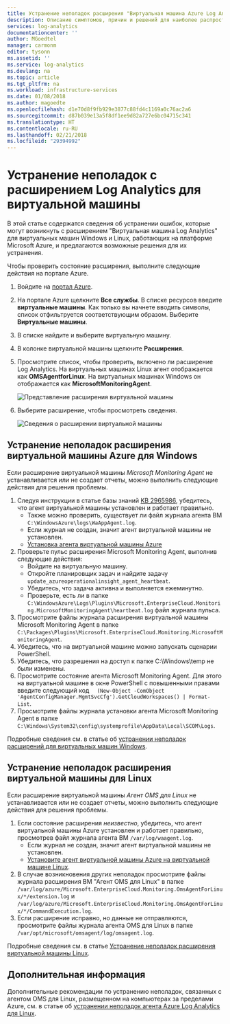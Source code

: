 ```yaml
---
title: Устранение неполадок расширения "Виртуальная машина Azure Log Analytics" | Документация Майкрософт
description: Описание симптомов, причин и решений для наиболее распространенных проблем с расширением "Виртуальная машина Log Analytics" для виртуальных машин Windows и Linux в Azure.
services: log-analytics
documentationcenter: ''
author: MGoedtel
manager: carmonm
editor: tysonn
ms.assetid: ''
ms.service: log-analytics
ms.devlang: na
ms.topic: article
ms.tgt_pltfrm: na
ms.workload: infrastructure-services
ms.date: 01/08/2018
ms.author: magoedte
ms.openlocfilehash: d1e70d8f9fb929e3877c88fd4c1169a0c76ac2a6
ms.sourcegitcommit: d87b039e13a5f8df1ee9d82a727e6bc04715c341
ms.translationtype: HT
ms.contentlocale: ru-RU
ms.lasthandoff: 02/21/2018
ms.locfileid: "29394992"
---
```

# <a name="troubleshooting-the-log-analytics-vm-extension"></a>Устранение неполадок с расширением Log Analytics для виртуальной машины
В этой статье содержатся сведения об устранении ошибок, которые могут возникнуть с расширением "Виртуальная машина Log Analytics" для виртуальных машин Windows и Linux, работающих на платформе Microsoft Azure, и предлагаются возможные решения для их устранения.

Чтобы проверить состояние расширения, выполните следующие действия на портале Azure.

1. Войдите на [портал Azure](http://portal.azure.com).
2. На портале Azure щелкните **Все службы**. В списке ресурсов введите **виртуальные машины**. Как только вы начнете вводить символы, список отфильтруется соответствующим образом. Выберите **Виртуальные машины**.
3. В списке найдите и выберите виртуальную машину.
3. В колонке виртуальной машины щелкните **Расширения**.
4. Просмотрите список, чтобы проверить, включено ли расширение Log Analytics.  На виртуальных машинах Linux агент отображается как **OMSAgentforLinux**. На виртуальных машинах Windows он отображается как **MicrosoftMonitoringAgent**.

   ![Представление расширения виртуальной машины](./media/log-analytics-azure-vmext-troubleshoot/log-analytics-vmview-extensions.png)

4. Выберите расширение, чтобы просмотреть сведения. 

   ![Сведения о расширении виртуальной машины](./media/log-analytics-azure-vmext-troubleshoot/log-analytics-vmview-extensiondetails.png)

## <a name="troubleshooting-azure-windows-vm-extension"></a>Устранение неполадок расширения виртуальной машины Azure для Windows

Если расширение виртуальной машины *Microsoft Monitoring Agent* не устанавливается или не создает отчеты, можно выполнить следующие действия для решения проблемы.

1. Следуя инструкции в статье базы знаний [KB 2965986](https://support.microsoft.com/kb/2965986#mt1), убедитесь, что агент виртуальной машины установлен и работает правильно.
   * Также можно проверить, существует ли файл журнала агента ВМ `C:\WindowsAzure\logs\WaAppAgent.log`.
   * Если журнал не создан, значит агент виртуальной машины не установлен.
   * [Установка агента виртуальной машины Azure](log-analytics-quick-collect-azurevm.md#enable-the-log-analytics-vm-extension)
2. Проверьте пульс расширения Microsoft Monitoring Agent, выполнив следующие действия:
   * Войдите на виртуальную машину.
   * Откройте планировщик задач и найдите задачу `update_azureoperationalinsight_agent_heartbeat`.
   * Убедитесь, что задача активна и выполняется ежеминутно.
   * Проверьте, есть ли в папке `C:\WindowsAzure\Logs\Plugins\Microsoft.EnterpriseCloud.Monitoring.MicrosoftMonitoringAgent\heartbeat.log` файл журнала пульса.
3. Просмотрите файлы журнала расширения виртуальной машины Microsoft Monitoring Agent в папке `C:\Packages\Plugins\Microsoft.EnterpriseCloud.Monitoring.MicrosoftMonitoringAgent`.
4. Убедитесь, что на виртуальной машине можно запускать сценарии PowerShell.
5. Убедитесь, что разрешения на доступ к папке C:\Windows\temp не были изменены.
6. Просмотрите состояние агента Microsoft Monitoring Agent. Для этого на виртуальной машине в окне PowerShell с повышенными правами введите следующий код `  (New-Object -ComObject 'AgentConfigManager.MgmtSvcCfg').GetCloudWorkspaces() | Format-List`.
7. Просмотрите файлы журнала установки агента Microsoft Monitoring Agent в папке `C:\Windows\System32\config\systemprofile\AppData\Local\SCOM\Logs`.

Подробные сведения см. в статье об [устранении неполадок расширений для виртуальных машин Windows](../virtual-machines/windows/extensions-oms.md).

## <a name="troubleshooting-linux-vm-extension"></a>Устранение неполадок расширения виртуальной машины для Linux
Если расширение виртуальной машины *Агент OMS для Linux* не устанавливается или не создает отчеты, можно выполнить следующие действия для решения проблемы.

1. Если состояние расширения *неизвестно*, убедитесь, что агент виртуальной машины Azure установлен и работает правильно, просмотрев файл журнала агента ВМ `/var/log/waagent.log`.
   * Если журнал не создан, значит агент виртуальной машины не установлен.
   * [Установите агент виртуальной машины Azure на виртуальной машине Linux](log-analytics-quick-collect-azurevm.md#enable-the-log-analytics-vm-extension).
2. В случае возникновения других неполадок просмотрите файлы журнала расширения ВМ "Агент OMS для Linux" в папке `/var/log/azure/Microsoft.EnterpriseCloud.Monitoring.OmsAgentForLinux/*/extension.log` и `/var/log/azure/Microsoft.EnterpriseCloud.Monitoring.OmsAgentForLinux/*/CommandExecution.log`.
3. Если расширение исправно, но данные не отправляются, просмотрите файлы журнала агента OMS для Linux в папке `/var/opt/microsoft/omsagent/log/omsagent.log`.

Подробные сведения см. в статье [Устранение неполадок расширения виртуальной машины Linux](../virtual-machines/linux/extensions-oms.md).

## <a name="next-steps"></a>Дополнительная информация

Дополнительные рекомендации по устранению неполадок, связанных с агентом OMS для Linux, размещенном на компьютерах за пределами Azure, см. в статье об [устранении неполадок агента Azure Log Analytics для Linux](log-analytics-agent-linux-support.md).  

